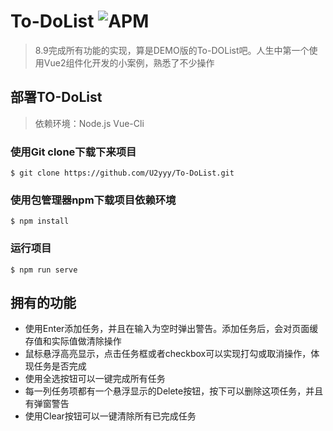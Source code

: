 # To-DoList   <img alt="APM" src="https://img.shields.io/apm/l/vim-mode">

>8.9完成所有功能的实现，算是DEMO版的To-DOList吧。人生中第一个使用Vue2组件化开发的小案例，熟悉了不少操作

## 部署TO-DoList

> 依赖环境：Node.js  Vue-Cli

### 使用Git clone下载下来项目

```shell
$ git clone https://github.com/U2yyy/To-DoList.git
```

### 使用包管理器npm下载项目依赖环境

```shell
$ npm install
```

### 运行项目

```shell
$ npm run serve
```



## 拥有的功能

- 使用Enter添加任务，并且在输入为空时弹出警告。添加任务后，会对页面缓存值和实际值做清除操作
- 鼠标悬浮高亮显示，点击任务框或者checkbox可以实现打勾或取消操作，体现任务是否完成
- 使用全选按钮可以一键完成所有任务
- 每一列任务项都有一个悬浮显示的Delete按钮，按下可以删除这项任务，并且有弹窗警告
- 使用Clear按钮可以一键清除所有已完成任务

